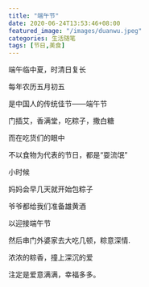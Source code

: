```yaml
---
title: "端午节"
date: 2020-06-24T13:53:46+08:00
featured_image: "/images/duanwu.jpeg"
categories: 生活随笔
tags: [节日,美食]
---
```


端午临中夏，时清日复长

每年农历五月初五

是中国人的传统佳节——端午节

门插艾，香满堂，吃粽子，撒白糖

而在吃货们的眼中

不以食物为代表的节日，都是“耍流氓”

小时候

妈妈会早几天就开始包粽子

爷爷都给我们准备雄黄酒

以迎接端午节

然后串门外婆家去大吃几顿，粽意深情.

浓浓的粽香，撞上深沉的爱

注定是爱意满满，幸福多多。
